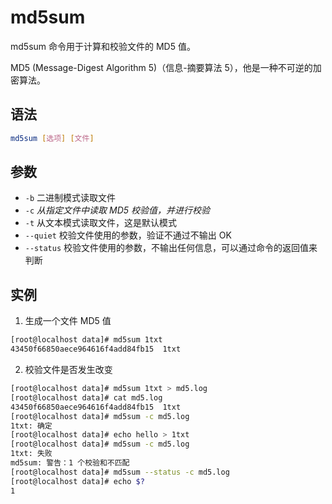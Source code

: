 # md5sum

md5sum 命令用于计算和校验文件的 MD5 值。

MD5 (Message-Digest Algorithm 5)（信息-摘要算法 5），他是一种不可逆的加密算法。

## 语法

```bash
md5sum [选项] [文件]
```

## 参数

- `-b` 			二进制模式读取文件
- `-c` 			*从指定文件中读取 MD5 校验值，并进行校验*
- `-t` 			从文本模式读取文件，这是默认模式
- `--quiet`		校验文件使用的参数，验证不通过不输出 OK
- `--status`	校验文件使用的参数，不输出任何信息，可以通过命令的返回值来判断

## 实例

1. 生成一个文件 MD5 值

```bash
[root@localhost data]# md5sum 1txt 
43450f66850aece964616f4add84fb15  1txt
```

2. 校验文件是否发生改变

```bash
[root@localhost data]# md5sum 1txt > md5.log
[root@localhost data]# cat md5.log 
43450f66850aece964616f4add84fb15  1txt
[root@localhost data]# md5sum -c md5.log 
1txt: 确定
[root@localhost data]# echo hello > 1txt 
[root@localhost data]# md5sum -c md5.log 
1txt: 失败
md5sum: 警告：1 个校验和不匹配
[root@localhost data]# md5sum --status -c md5.log 
[root@localhost data]# echo $?
1
```